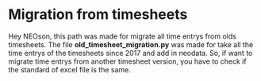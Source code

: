 # Migration from timesheets

Hey NEOson, this path was made for migrate all time entrys from olds timesheets. The file **old_timesheet_migration.py** was made for take all the time entrys of the timesheets since 2017 and add in neodata. So, if want to migrate time entrys from another timesheet version, you have to check if the standard of excel file is the same.

